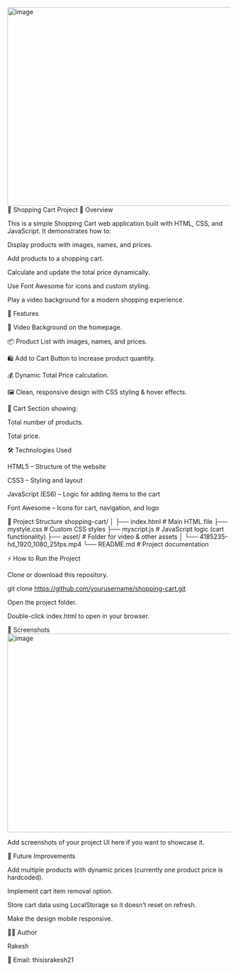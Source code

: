 <img width="953" height="448" alt="image" src="https://github.com/user-attachments/assets/8d73f576-e3c1-4bcc-8036-1b8c0559fc4a" />🛒 Shopping Cart Project
📌 Overview

This is a simple Shopping Cart web application built with HTML, CSS, and JavaScript.
It demonstrates how to:

Display products with images, names, and prices.

Add products to a shopping cart.

Calculate and update the total price dynamically.

Use Font Awesome for icons and custom styling.

Play a video background for a modern shopping experience.

🚀 Features

🎥 Video Background on the homepage.

📦 Product List with images, names, and prices.

🛍️ Add to Cart Button to increase product quantity.

💰 Dynamic Total Price calculation.

🖼️ Clean, responsive design with CSS styling & hover effects.

🛒 Cart Section showing:

Total number of products.

Total price.

🛠️ Technologies Used

HTML5 – Structure of the website

CSS3 – Styling and layout

JavaScript (ES6) – Logic for adding items to the cart

Font Awesome – Icons for cart, navigation, and logo

📂 Project Structure
shopping-cart/
│
├── index.html        # Main HTML file
├── mystyle.css       # Custom CSS styles
├── myscript.js       # JavaScript logic (cart functionality)
├── asset/            # Folder for video & other assets
│   └── 4185235-hd_1920_1080_25fps.mp4
└── README.md         # Project documentation

⚡ How to Run the Project

Clone or download this repository.

git clone https://github.com/yourusername/shopping-cart.git


Open the project folder.

Double-click index.html to open in your browser.

📸 Screenshots 
<img width="953" height="448" alt="image" src="https://github.com/user-attachments/assets/76212340-966c-4118-822c-cef85d6acfe3" />


Add screenshots of your project UI here if you want to showcase it.

📝 Future Improvements

Add multiple products with dynamic prices (currently one product price is hardcoded).

Implement cart item removal option.

Store cart data using LocalStorage so it doesn’t reset on refresh.

Make the design mobile responsive.

👨‍💻 Author

Rakesh

📧 Email: thisisrakesh21
